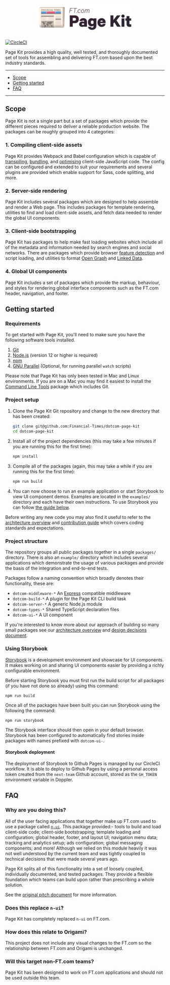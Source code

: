 <h1 align="center">
    <img alt="FT.com Page Kit" src="etc/logo.svg" width="300">
</h1>

[![CircleCI](https://circleci.com/gh/Financial-Times/dotcom-page-kit/tree/main.svg?style=svg&circle-token=2149091698510f3908776e16620b30494fdca26c)](https://circleci.com/gh/Financial-Times/dotcom-page-kit/tree/main)

Page Kit provides a high quality, well tested, and thoroughly documented set of tools for assembling and delivering FT.com based upon the best industry standards.

---

- [Scope](#scope)
- [Getting started](#getting-started)
- [FAQ](#faq)

---


## Scope

Page Kit is not a single part but a set of packages which provide the different pieces required to deliver a reliable production website. The packages can be roughly grouped into 4 categories:

### 1. Compiling client-side assets

Page Kit provides Webpack and Babel configuration which is capable of [transpiling], [bundling], and [optimising] client-side JavaScript code. The config can be configured and extended to suit your requirements and several plugins are provided which enable support for Sass, code splitting, and more.

[transpiling]: https://scotch.io/tutorials/javascript-transpilers-what-they-are-why-we-need-them
[bundling]: https://nolanlawson.com/2017/05/22/a-brief-and-incomplete-history-of-javascript-bundlers/
[optimising]: https://developers.google.com/web/fundamentals/performance/why-performance-matters/

### 2. Server-side rendering

Page Kit includes several packages which are designed to help assemble and render a Web page. This includes packages for template rendering, utilities to find and load client-side assets, and fetch data needed to render the global UI components.

### 3. Client-side bootstrapping

Page Kit has packages to help make fast loading websites which include all of the metadata and information needed by search engines and social networks. There are packages which provide browser [feature detection] and script loading, and utilities to format [Open Graph] and [Linked Data].

[feature detection]: https://en.wikipedia.org/wiki/Feature_detection_(web_development)
[Open Graph]: http://ogp.me/
[Linked Data]: https://json-ld.org/

### 4. Global UI components

Page Kit includes a set of packages which provide the markup, behaviour, and styles for rendering global interface components such as the FT.com header, navigation, and footer.


## Getting started

### Requirements

To get started with Page Kit, you'll need to make sure you have the following software tools installed.

1. [Git](https://git-scm.com/)
2. [Node.js](https://nodejs.org/en/) (version 12 or higher is required)
3. [npm](http://npmjs.com/)
4. [GNU Parallel](https://www.gnu.org/software/parallel/) (Optional, for running parallel `watch` scripts)

Please note that Page Kit has only been tested in Mac and Linux environments. If you are on a Mac you may find it easiest to install the [Command Line Tools](https://developer.apple.com/download/more/) package which includes Git.


### Project setup

1. Clone the Page Kit Git repository and change to the new directory that has been created:

    ```bash
    git clone git@github.com:Financial-Times/dotcom-page-kit
    cd dotcom-page-kit
    ```

2. Install all of the project dependencies (this may take a few minutes if you are running this for the first time):

    ```bash
    npm install
    ```

3. Compile all of the packages (again, this may take a while if you are running this for the first time):

    ```bash
    npm run build
    ```

4. You can now choose to run an example application or start Storybook to view UI component demos. Examples are located in the `examples/` directory and each have their own instructions. To use Storybook you can follow [the guide below](#using-storybook).

Before writing any new code you may also find it useful to refer to the [architecture overview](architecture.md) and [contribution guide](contribution.md) which covers coding standards and expectations.


### Project structure

The repository groups all public packages together in a single `packages/` directory. There is also an `example/` directory which includes several applications which demonstrate the usage of various packages and provide the basis of the integration and end-to-end tests.

Packages follow a naming convention which broadly denotes their functionality, these are:

- `dotcom-middleware-*` An [Express] compatible middleware
- `dotcom-build-*` A plugin for the Page Kit CLI build task
- `dotcom-server-*` A generic Node.js module
- `dotcom-types-*` Shared TypeScript declaration files
- `dotcom-ui-*` A UI component

If you're interested to know more about our approach of building so many small packages see our [architecture overview](architecture.md) and [design decisions document](docs/design-decisions/many-small-packages.md).

[Express]: https://expressjs.com/


### Using Storybook

[Storybook] is a development environment and showcase for UI components. It makes working on and sharing UI components easier by providing a richly configurable environment.

[Storybook]: https://storybook.js.org/

Before starting Storybook you must first run the build script for all packages (if you have not done so already) using this command:

```
npm run build
```

Once all of the packages have been built you can run Storybook using the following the command:

```
npm run storybook
```

The Storybook interface should then open in your default browser. Storybook has been configured to automatically find stories inside packages with names prefixed with `dotcom-ui-`.

#### Storybook deployment
The deployment of Storybook to Github Pages is managed by our CircleCI workflow. It is able to deploy to Github Pages by using a personal access token created from the `next-team` Github account, stored as the `GH_TOKEN` environment variable in Doppler.


## FAQ

### Why are you doing this?

All of the user facing applications that together make up FT.com used to use a package called [`n-ui`]. This package provided:- tools to build and load client-side code; client-side bootstrapping; template loading and configuration; global header, footer, and layout UI; navigation menu data; tracking and analytics setup; ads configuration; global messaging components; and more! Although we relied on this module heavily it was not well understood by the current team and was tightly coupled to technical decisions that were made several years ago.

Page Kit splits all of this functionality into a set of loosely coupled, individually documented, and tested packages. They provide a flexible foundation which teams can build upon rather than prescribing a whole solution.

See the [original pitch document] for more information.

[`n-ui`]: https://github.com/Financial-Times/n-ui
[original pitch document]: https://docs.google.com/document/d/1UNRbX-BpPESA4-wSfCb6DRYIijyOUhBJh99iUE95cU0/edit?usp=sharing

### Does this replace `n-ui`?

Page Kit has completely replaced `n-ui` on FT.com.

### How does this relate to Origami?

This project does not include any visual changes to the FT.com so the relationship between FT.com and Origami is unchanged.

### Will this target non-FT.com teams?

Page Kit has been designed to work on FT.com applications and should not be used outside this team.
